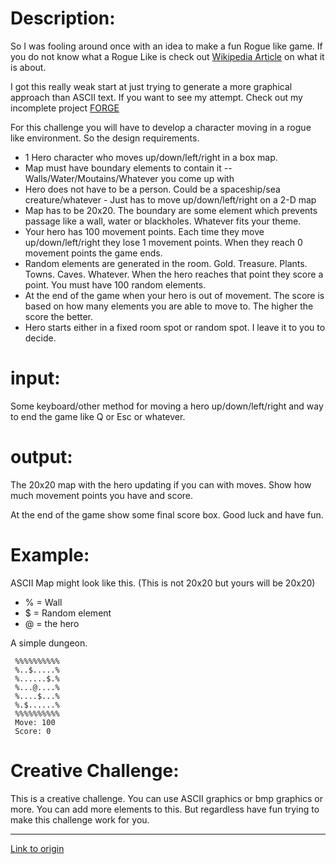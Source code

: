 # Description:

So I was fooling around once with an idea to make a fun Rogue like game. 
If you do not know what a Rogue Like is check out [Wikipedia Article](http://en.wikipedia.org/wiki/Roguelike) on what it is about.

I got this really weak start at just trying to generate a more graphical approach than ASCII text. If you want to see my attempt. Check out my incomplete project [FORGE](http://coderd00d.com/Forge/index.html)

For this challenge you will have to develop a character moving in a rogue like environment. So the design requirements.

* 1 Hero character who moves up/down/left/right in a box map.
* Map must have boundary elements to contain it -- Walls/Water/Moutains/Whatever you come up with
* Hero does not have to be a person. Could be a spaceship/sea creature/whatever - Just has to move up/down/left/right on a 2-D map
* Map has to be 20x20. The boundary are some element which prevents passage like a wall, water or blackholes. Whatever fits your theme.
* Your hero has 100 movement points. Each time they move up/down/left/right they lose 1 movement points. When they reach 0 movement points the game ends.
* Random elements are generated in the room. Gold. Treasure. Plants. Towns. Caves. Whatever. When the hero reaches that point they score a point. You must have 100 random elements.
* At the end of the game when your hero is out of movement. The score is based on how many elements you are able to move to. The higher the score the better.
* Hero starts either in a fixed room spot or random spot. I leave it to you to decide.

# input:

Some keyboard/other method for moving a hero up/down/left/right and way to end the game like Q or Esc or whatever.

# output:

The 20x20 map with the hero updating if you can with moves. Show how much movement points you have and score.

At the end of the game show some final score box. Good luck and have fun.

# Example:

ASCII Map might look like this. (This is not 20x20 but yours will be 20x20) 

* % = Wall
* $ = Random element
* @ = the hero

A simple dungeon.


     %%%%%%%%%%
     %..$.....%
     %......$.%
     %...@....%
     %....$...%
     %.$......%
     %%%%%%%%%%
     Move: 100
     Score: 0

# Creative Challenge:

This is a creative challenge. You can use ASCII graphics or bmp graphics or more. You can add more elements to this. But regardless have fun trying to make this challenge work for you.

---

[Link to origin](https://www.reddit.com/r/dailyprogrammer/2g1c80)